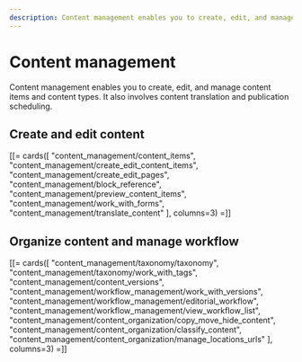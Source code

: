 ```yaml
---
description: Content management enables you to create, edit, and manage content items and content types. It also includes content translation and publication scheduling.
---
```


# Content management

Content management enables you to create, edit, and manage content items and content types.
It also involves content translation and publication scheduling.

## Create and edit content

[[= cards([
    "content_management/content_items",
    "content_management/create_edit_content_items",
    "content_management/create_edit_pages",
    "content_management/block_reference",
    "content_management/preview_content_items",
    "content_management/work_with_forms",
    "content_management/translate_content"
], columns=3) =]]

## Organize content and manage workflow

[[= cards([
    "content_management/taxonomy/taxonomy",
    "content_management/taxonomy/work_with_tags",
    "content_management/content_versions",
    "content_management/workflow_management/work_with_versions",
    "content_management/workflow_management/editorial_workflow",
    "content_management/workflow_management/view_workflow_list",
    "content_management/content_organization/copy_move_hide_content",
    "content_management/content_organization/classify_content",
    "content_management/content_organization/manage_locations_urls"
], columns=3) =]]